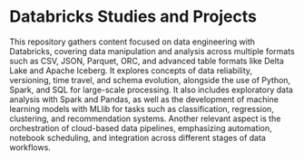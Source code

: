 # Databricks Studies and Projects

This repository gathers content focused on data engineering with Databricks, covering data manipulation and analysis across multiple formats such as CSV, JSON, Parquet, ORC, and advanced table formats like Delta Lake and Apache Iceberg. It explores concepts of data reliability, versioning, time travel, and schema evolution, alongside the use of Python, Spark, and SQL for large-scale processing. It also includes exploratory data analysis with Spark and Pandas, as well as the development of machine learning models with MLlib for tasks such as classification, regression, clustering, and recommendation systems. Another relevant aspect is the orchestration of cloud-based data pipelines, emphasizing automation, notebook scheduling, and integration across different stages of data workflows.